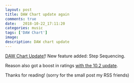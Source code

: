 ```yaml
---
layout: post
title: DAW Chart update again
comments: true
date:   2018-10-22_17:11:20 
categories: music
tags: ['DAW Chart']
image:
description: DAW chart update
---
```


[DAW Chart Update!](/DAW-Chart.html)! New feature added: Step Sequencing.

Reason also got a boost in ratings [with the 10.2 update](https://www.propellerheads.com/blog/reason-102-is-coming-see-whats-new).

Thanks for reading! (sorry for the small post my RSS friends)